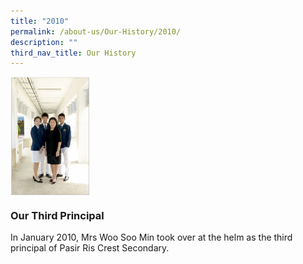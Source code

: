 ```yaml
---
title: "2010"
permalink: /about-us/Our-History/2010/
description: ""
third_nav_title: Our History
---
```

<img src="/images/2010.jpg" style="width:25%" align=left>

<br clear="left">

### Our Third Principal
In January 2010, Mrs Woo Soo Min took over at the helm as the third principal of Pasir Ris Crest Secondary.